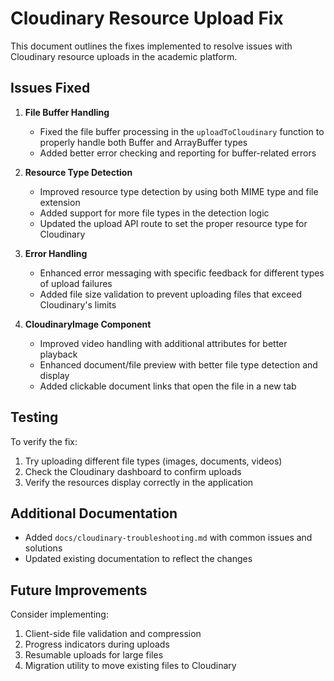 # Cloudinary Resource Upload Fix

This document outlines the fixes implemented to resolve issues with Cloudinary resource uploads in the academic platform.

## Issues Fixed

1. **File Buffer Handling**
   - Fixed the file buffer processing in the `uploadToCloudinary` function to properly handle both Buffer and ArrayBuffer types
   - Added better error checking and reporting for buffer-related errors

2. **Resource Type Detection**
   - Improved resource type detection by using both MIME type and file extension
   - Added support for more file types in the detection logic
   - Updated the upload API route to set the proper resource type for Cloudinary

3. **Error Handling**
   - Enhanced error messaging with specific feedback for different types of upload failures
   - Added file size validation to prevent uploading files that exceed Cloudinary's limits

4. **CloudinaryImage Component**
   - Improved video handling with additional attributes for better playback
   - Enhanced document/file preview with better file type detection and display
   - Added clickable document links that open the file in a new tab

## Testing

To verify the fix:
1. Try uploading different file types (images, documents, videos)
2. Check the Cloudinary dashboard to confirm uploads
3. Verify the resources display correctly in the application

## Additional Documentation

- Added `docs/cloudinary-troubleshooting.md` with common issues and solutions
- Updated existing documentation to reflect the changes

## Future Improvements

Consider implementing:
1. Client-side file validation and compression
2. Progress indicators during uploads
3. Resumable uploads for large files
4. Migration utility to move existing files to Cloudinary
